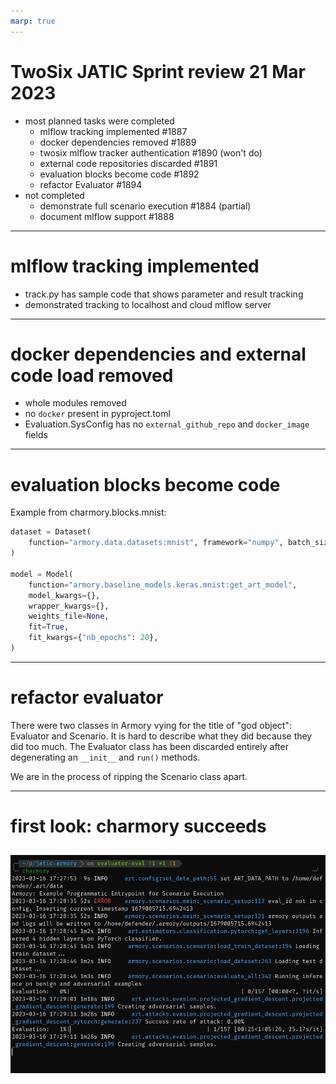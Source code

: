 ```yaml
---
marp: true
---
```


# TwoSix JATIC Sprint review 21 Mar 2023

  * most planned tasks were completed
     * mlflow tracking implemented #1887
     * docker dependencies removed #1889
     * twosix mlflow tracker authentication #1890 (won't do)
     * external code repositories discarded #1891
     * evaluation blocks become code #1892
     * refactor Evaluator #1894
   * not completed
     * demonstrate full scenario execution #1884 (partial)
     * document mlflow support #1888

---

# mlflow tracking implemented

  * track.py has sample code that shows parameter and result tracking
  * demonstrated tracking to localhost and cloud mlflow server

---

# docker dependencies and external code load removed

  * whole modules removed
  * no `docker` present in pyproject.toml
  * Evaluation.SysConfig has no `external_github_repo` and `docker_image` fields

---

# evaluation blocks become code

Example from charmory.blocks.mnist:

```python
dataset = Dataset(
    function="armory.data.datasets:mnist", framework="numpy", batch_size=128
)

model = Model(
    function="armory.baseline_models.keras.mnist:get_art_model",
    model_kwargs={},
    wrapper_kwargs={},
    weights_file=None,
    fit=True,
    fit_kwargs={"nb_epochs": 20},
)
```
---

# refactor evaluator

There were two classes in Armory vying for the title of "god object": Evaluator
and Scenario. It is hard to describe what they did because they did too much.
The Evaluator class has been discarded entirely after degenerating an
`__init__` and `run()` methods.

We are in the process of ripping the Scenario class apart.

---


# first look: charmory succeeds

![charmory tty capture](charmory-run.png)
---
